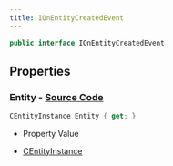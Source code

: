 ```yaml
---
title: IOnEntityCreatedEvent
---
```


```csharp
public interface IOnEntityCreatedEvent
```

## Properties

### **Entity** - [Source Code](https://github.com/swiftly-solution/swiftlys2/blob/main/managed/src/SwiftlyS2.Shared/Modules/Events/EventParams/IOnEntityCreatedEvent.cs#L14)

```csharp
CEntityInstance Entity { get; }
```

- Property Value

- [CEntityInstance](/docs/api/shared/schemadefinitions/centityinstance)

